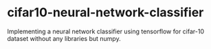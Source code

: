 # cifar10-neural-network-classifier
Implementing a neural network classifier using tensorflow for cifar-10 dataset without any libraries but numpy.  

